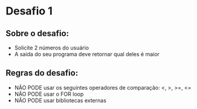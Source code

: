 # Desafio 1

## Sobre o desafio:
- Solicite 2 números do usuário
- A saida do seu programa deve retornar qual deles é maior

## Regras do desafio:
- NÃO PODE usar os seguintes operadores de comparação: <, >, >=, <=
- NÃO PODE usar o FOR loop
- NÃO PODE usar bibliotecas externas